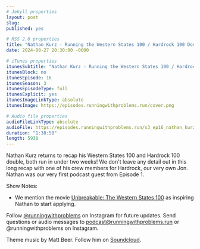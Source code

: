 ```yaml
---
# Jekyll properties
layout: post
slug:
published: yes

# RSS 2.0 properties
title: "Nathan Kurz - Running the Western States 100 / Hardrock 100 Double"
date: 2024-08-27 20:30:00 -0600

# iTunes properties
itunesSubtitle: "Nathan Kurz - Running the Western States 100 / Hardrock 100 Double"
itunesBlock: no
itunesEpisode: 16
itunesSeason: 3
itunesEpisodeType: full
itunesExplicit: yes
itunesImageLinkType: absolute
itunesImage: https://episodes.runningwithproblems.run/cover.png

# Audio file properties
audioFileLinkType: absolute
audioFile: https://episodes.runningwithproblems.run/s3_ep16_nathan_kurz.mp3
duration: "1:38:58"
length: 5938
---
```


Nathan Kurz returns to recap his Western States 100 and Hardrock 100 double, both run in under two weeks! We don't leave any detail out in this long recap with one of his crew members for Hardrock, our very own Jon. Nathan was our very first podcast guest from Episode 1.

Show Notes:
- We mention the movie [Unbreakable: The Western States 100](https://www.imdb.com/title/tt3106946/) as inspiring Nathan to start applying.

Follow [@runningwithproblems](https://www.instagram.com/runningwithproblems/) on Instagram for future updates. Send questions or audio messages to podcast@runningwithproblems.run or @runningwithproblems on Instagram.

Theme music by Matt Beer. Follow him on [Soundcloud](https://soundcloud.com/mattbeermusic).
